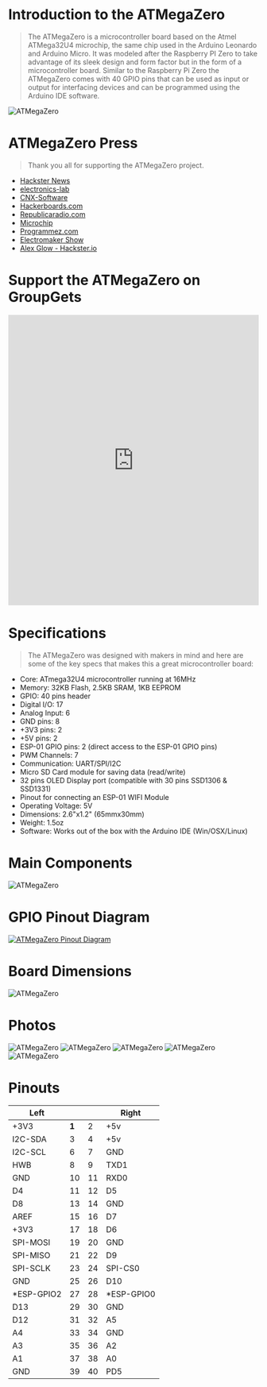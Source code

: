 # Introduction to the ATMegaZero

> The ATMegaZero is a microcontroller board based on the Atmel ATMega32U4 microchip, the same chip used in the Arduino Leonardo and Arduino Micro. It was modeled after the Raspberry PI Zero to take advantage of its sleek design and form factor but in the form of a microcontroller board.
Similar to the Raspberry Pi Zero the ATMegaZero comes with 40 GPIO pins that can be used as input or output for interfacing devices and can be programmed using the Arduino IDE software.

![ATMegaZero](./media/atmegazero_front_coin.jpg ':size=80%')

# ATMegaZero Press
> Thank you all for supporting the ATMegaZero project.
* [Hackster News](https://www.hackster.io/news/atmega32u4-raspberry-pi-zero-form-factor-atmegazero-3baa0edc65ef)
* [electronics-lab](https://www.electronics-lab.com/meet-the-atmegazero-an-atmega32u4-with-a-raspberry-pi-zero-form-factor/)
* [CNX-Software](https://www.cnx-software.com/2020/09/10/buy-atmegazero-arduino-raspberry-pi-zero-board/)
* [Hackerboards.com](https://hackerboards.com/boards/atmegazero/)
* [Republicaradio.com](https://republicaradio.com/atmegazero/)
* [Microchip](https://www.microchip.com/en-us/about/blog/maker-space/july-hardware-roundup)
* [Programmez.com](https://www.programmez.com/actualites/atmegazero-sur-un-air-de-pi-zero-30891)
* [Electromaker Show](https://www.youtube.com/watch?v=Dg6jNsKS504)
* [Alex Glow - Hackster.io](https://youtu.be/Ul9aS_Bnx2c?t=137)

# Support the ATMegaZero on GroupGets
<iframe src="https://groupgets.com/widgets/campaign/822" frameborder="0" width="100%" height="585px"></iframe>

# Specifications
> The ATMegaZero was designed with makers in mind and here are some of the key
specs that makes this a great microcontroller board:

* Core: ATmega32U4 microcontroller running at 16MHz
* Memory: 32KB Flash, 2.5KB SRAM, 1KB EEPROM
* GPIO: 40 pins header
* Digital I/O: 17
* Analog Input: 6
* GND pins: 8
* +3V3 pins: 2
* +5V pins: 2
* ESP-01 GPIO pins: 2 (direct access to the ESP-01 GPIO pins)
* PWM Channels: 7
* Communication: UART/SPI/I2C
* Micro SD Card module for saving data (read/write)
* 32 pins OLED Display port (compatible with 30 pins SSD1306 & SSD1331)
* Pinout for connecting an ESP-01 WIFI Module
* Operating Voltage: 5V
* Dimensions: 2.6"x1.2" (65mmx30mm)
* Weight: 1.5oz
* Software: Works out of the box with the Arduino IDE (Win/OSX/Linux)

# Main Components
![ATMegaZero](./media/atmegazero_components.jpg)

# GPIO Pinout Diagram
[![ATMegaZero Pinout Diagram](./media/atmegazero_pinout_diagram.jpg ':size=80%')](https://atmegazero.com/media/atmegazero_pinout_diagram.jpg)

# Board Dimensions
![ATMegaZero](./media/atmegazero_dimensions.png)

# Photos
![ATMegaZero](./media/atmegazero_front_back.jpg)
![ATMegaZero](./media/atmegazero_raspberrypizero2.jpg)
![ATMegaZero](./media/atmegazero_esp01.jpg)
![ATMegaZero](./media/atmegazero_back_coin.jpg)
![ATMegaZero](./media/atmegazero_on_the_rock.jpg)

# Pinouts

| Left      |  |  | Right |
| --------- | - | - | ----- |
| +3V3 | **1** | 2 | +5v |
| I2C-SDA | 3 | 4 | +5v |
| I2C-SCL | 6 | 7 | GND |
| HWB | 8 | 9 | TXD1 |
| GND | 10 | 11 | RXD0 |
| D4 | 11 | 12 | D5 |
| D8 | 13 | 14 | GND |
| AREF | 15 | 16 | D7 |
| +3V3 | 17 | 18 | D6 |
| SPI-MOSI | 19 | 20 | GND |
| SPI-MISO | 21 | 22 | D9 |
| SPI-SCLK | 23 | 24 | SPI-CS0 |
| GND | 25 | 26 | D10 |
| *ESP-GPIO2 | 27 | 28 | *ESP-GPIO0 |
| D13 | 29 | 30 | GND |
| D12 | 31 | 32 | A5 |
| A4 | 33 | 34 | GND |
| A3 | 35 | 36 | A2 |
| A1 | 37 | 38 | A0 |
| GND | 39 | 40 | PD5 |